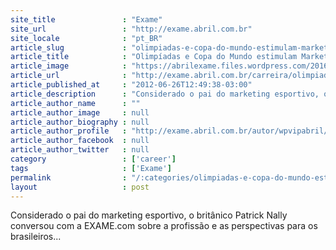```yaml
---
site_title               : "Exame"
site_url                 : "http://exame.abril.com.br"
site_locale              : "pt_BR"
article_slug             : "olimpiadas-e-copa-do-mundo-estimulam-marketing-esportivo-diz-patrick-nally"
article_title            : "Olimpíadas e Copa do Mundo estimulam Marketing Esportivo, diz Patrick Nally"
article_image            : "https://abrilexame.files.wordpress.com/2016/09/size_960_16_9_copa_do_mundo_de_2014_fifa_brasil8.jpg?quality=70&strip=all&w=960"
article_url              : "http://exame.abril.com.br/carreira/olimpiadas-e-copa-do-mundo-estimulam-marketing-esportivo-diz-patrick-nally/"
article_published_at     : "2012-06-26T12:49:38-03:00"
article_description      : "Considerado o pai do marketing esportivo, o britânico Patrick Nally conversou com a EXAME.com sobre a profissão e as perspectivas para os brasileiros..."
article_author_name      : ""
article_author_image     : null
article_author_biography : null
article_author_profile   : "http://exame.abril.com.br/autor/wpvipabril/"
article_author_facebook  : null
article_author_twitter   : null
category                 : ['career']
tags                     : ['Exame']
permalink                : "/:categories/olimpiadas-e-copa-do-mundo-estimulam-marketing-esportivo-diz-patrick-nally/"
layout                   : post
---
```


Considerado o pai do marketing esportivo, o britânico Patrick Nally conversou com a EXAME.com sobre a profissão e as perspectivas para os brasileiros...
